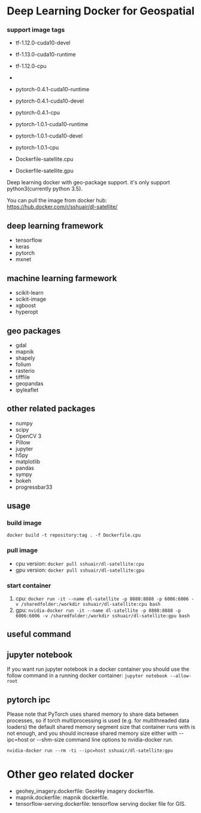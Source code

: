 # Deep Learning Docker for Geospatial

### support image tags
- tf-1.12.0-cuda10-devel
- tf-1.13.0-cuda10-runtime
- tf-1.12.0-cpu
- 
- pytorch-0.4.1-cuda10-runtime
- pytorch-0.4.1-cuda10-devel
- pytorch-0.4.1-cpu
- pytorch-1.0.1-cuda10-runtime
- pytorch-1.0.1-cuda10-devel
- pytorch-1.0.1-cpu



- Dockerfile-satellite.cpu
- Dockerfile-satellite.gpu

Deep learning docker with geo-package support. it's only support python3(currently python 3.5).

You can pull the image from docker hub: https://hub.docker.com/r/sshuair/dl-satellite/

## deep learning framework
- tensorflow
- keras
- pytorch
- mxnet

## machine learning farmework
- scikit-learn
- scikit-image
- xgboost
- hyperopt

## geo packages
- gdal
- mapnik
- shapely
- folium
- rasterio
- tifffile
- geopandas
- ipyleaflet

## other related packages
- numpy
- scipy
- OpenCV 3
- Pillow
- jupyter
- h5py
- matplotlib
- pandas
- sympy
- bokeh
- progressbar33

## usage
### build image

`docker build -t repository:tag . -f Dockerfile.cpu`

### pull image

- cpu version: `docker pull sshuair/dl-satellite:cpu`
- gpu version: `docker pull sshuair/dl-satellite:gpu`

### start container
1. cpu: `docker run -it --name dl-satellite -p 8888:8888 -p 6006:6006 -v /sharedfolder:/workdir sshuair/dl-satellite:cpu bash`
2. gpu: `nvidia-docker run -it --name dl-satellite -p 8888:8888 -p 6006:6006 -v /sharedfolder:/workdir sshuair/dl-satellite:gpu bash`


## useful command
## jupyter notebook
If you want run jupyter notebook in a docker container you should use the follow command in a running docker container:
`jupyter notebook --allow-root`


## pytorch ipc
Please note that PyTorch uses shared memory to share data between processes, so if torch multiprocessing is used (e.g. for multithreaded data loaders) the default shared memory segment size that container runs with is not enough, and you should increase shared memory size either with --ipc=host or --shm-size command line options to nvidia-docker run.

`nvidia-docker run --rm -ti --ipc=host sshuair/dl-satellite:gpu`


# Other geo related docker

- geohey_imagery.dockerfile: GeoHey imagery dockerfile.
- mapnik.dockerfile: mapnik dockerfile.
- tensorflow-serving.dockerfile: tensorflow serving docker file for GIS.